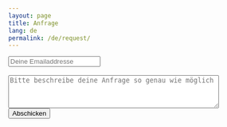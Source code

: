 ```yaml
---
layout: page
title: Anfrage
lang: de
permalink: /de/request/
---
```


<form action="//formspree.io/contact@ttlago.eu" method="POST">
    <input type="email" placeholder="Deine Emailaddresse" name="_replyto"> 
    <br>
    <br>
    <textarea name="name" rows="4" cols="50" placeholder="Bitte beschreibe deine Anfrage so genau wie möglich"></textarea>
    <br>
    <input type="submit" value="Abschicken">
</form>
